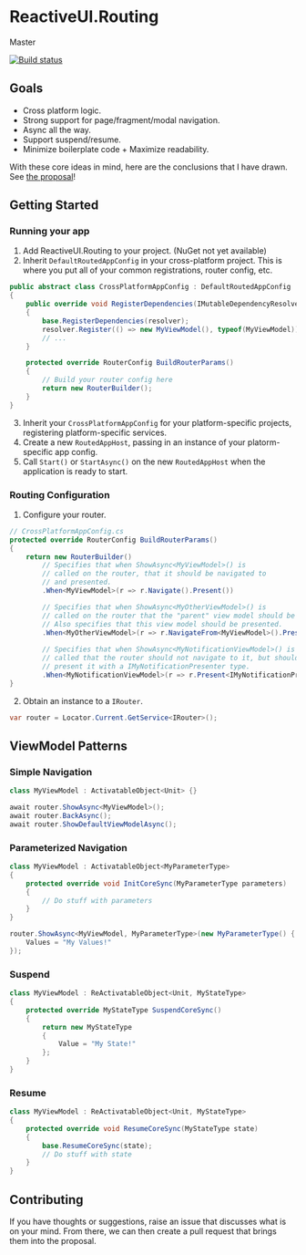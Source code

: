 
# ReactiveUI.Routing

Master

[![Build status](https://ci.appveyor.com/api/projects/status/72dyimy7kn47gr30/branch/master?svg=true)](https://ci.appveyor.com/project/KallynGowdy/reactiveui-routing/branch/master)

## Goals
- Cross platform logic.
- Strong support for page/fragment/modal navigation.
- Async all the way.
- Support suspend/resume.
- Minimize boilerplate code + Maximize readability.

With these core ideas in mind, here are the conclusions that I have drawn.
See [the proposal](./docs/proposal.md)!

## Getting Started

### Running your app

1. Add ReactiveUI.Routing to your project. (NuGet not yet available)
2. Inherit `DefaultRoutedAppConfig` in your cross-platform project. This is where you put all of your common registrations, router config, etc.

```csharp
public abstract class CrossPlatformAppConfig : DefaultRoutedAppConfig
{
    public override void RegisterDependencies(IMutableDependencyResolver resolver)
    {
        base.RegisterDependencies(resolver);
        resolver.Register(() => new MyViewModel(), typeof(MyViewModel));
        // ...
    }

    protected override RouterConfig BuildRouterParams()
    {
        // Build your router config here
        return new RouterBuilder();
    }
}
```

3. Inherit your `CrossPlatformAppConfig` for your platform-specific projects, registering platform-specific services.
4. Create a new `RoutedAppHost`, passing in an instance of your platorm-specific app config.
5. Call `Start()` or `StartAsync()` on the new `RoutedAppHost` when the application is ready to start.

### Routing Configuration

1. Configure your router.

```csharp
// CrossPlatformAppConfig.cs
protected override RouterConfig BuildRouterParams()
{
    return new RouterBuilder()
        // Specifies that when ShowAsync<MyViewModel>() is
        // called on the router, that it should be navigated to
        // and presented.
        .When<MyViewModel>(r => r.Navigate().Present())

        // Specifies that when ShowAsync<MyOtherViewModel>() is
        // called on the router that the "parent" view model should be MyViewModel.
        // Also specifies that this view model should be presented. 
        .When<MyOtherViewModel>(r => r.NavigateFrom<MyViewModel>().Present())
        
        // Specifies that when ShowAsync<MyNotificationViewModel>() is
        // called that the router should not navigate to it, but should
        // present it with a IMyNotificationPresenter type.
        .When<MyNotificationViewModel>(r => r.Present<IMyNotificationPresenter>());
}
```

2. Obtain an instance to a `IRouter`.

```csharp
var router = Locator.Current.GetService<IRouter>();
```

## ViewModel Patterns

### Simple Navigation

```csharp
class MyViewModel : ActivatableObject<Unit> {}

await router.ShowAsync<MyViewModel>();
await router.BackAsync();
await router.ShowDefaultViewModelAsync();
```

### Parameterized Navigation

```csharp
class MyViewModel : ActivatableObject<MyParameterType> 
{
    protected override void InitCoreSync(MyParameterType parameters) 
    {
        // Do stuff with parameters
    }
}

router.ShowAsync<MyViewModel, MyParameterType>(new MyParameterType() {
    Values = "My Values!"
});
```

### Suspend

```csharp
class MyViewModel : ReActivatableObject<Unit, MyStateType> 
{
    protected override MyStateType SuspendCoreSync() 
    {
        return new MyStateType 
        {
            Value = "My State!"
        };
    }
}
```

### Resume

```csharp
class MyViewModel : ReActivatableObject<Unit, MyStateType> 
{
    protected override void ResumeCoreSync(MyStateType state) 
    {
        base.ResumeCoreSync(state);
        // Do stuff with state
    }
}
```

## Contributing

If you have thoughts or suggestions, raise an issue that discusses what is on your mind. From there, we can then create a pull request that brings them into the proposal.